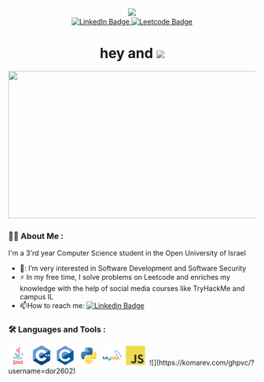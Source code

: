  <div id="header" align="center">
  <img src="https://media.giphy.com/media/M9gbBd9nbDrOTu1Mqx/giphy.gif" width="100"/>
</div>
<div id="badges" align="center">
  <a href=https://www.linkedin.com/in/dor-idan-14254a21b/>
    <img src="https://img.shields.io/badge/LinkedIn-blue?style=for-the-badge&logo=linkedin&logoColor=white" alt="LinkedIn Badge"/>
  </a>
  <a href= https://leetcode.com/Dor26Idan/>
    <img src="https://img.shields.io/badge/Leetcode-black?style=for-the-badge&logo=Leetcode&logoColor=white" alt="Leetcode Badge"/>
  </a>
</div>
<h1 align="center">
  hey and
  <img src=https://media.giphy.com/media/l0MYC0LajbaPoEADu/giphy.gif width="125px"/>
</h1>
<div align="center">
  <img src="https://media.giphy.com/media/dWesBcTLavkZuG35MI/giphy.gif" width="600" height="300"/>
</div>

### :man_technologist: About Me :
I'm a 3'rd year Computer Science student in the Open University of Israel 

- 👀: I’m very interested in Software Development and Software Security
- :zap: In my free time, I solve problems on Leetcode and enriches my knowledge with the help of social media courses like TryHackMe and campus IL
- :mailbox:How to reach me: [![Linkedin Badge](https://img.shields.io/badge/-dor2602-blue?style=flat&logo=Linkedin&logoColor=white)]([your-linkedin-url](https://www.linkedin.com/in/dor-idan-14254a21b/))
### :hammer_and_wrench: Languages and Tools :
<div>
  <img src="https://github.com/devicons/devicon/blob/master/icons/java/java-original-wordmark.svg" title="Java" alt="Java" width="40" height="40"/>&nbsp;
  <img src="https://github.com/devicons/devicon/blob/master/icons/cplusplus/cplusplus-original.svg" title="cplusplus" alt="cplusplus" width="40" height="40"/>&nbsp;
  <img src="https://github.com/devicons/devicon/blob/master/icons/c/c-original.svg" title="c" alt="c" width="40" height="40"/>&nbsp;
  <img src="https://github.com/devicons/devicon/blob/master/icons/python/python-original.svg" title="python" alt="python " width="40" height="40"/>&nbsp;
  <img src="https://github.com/devicons/devicon/blob/master/icons/mysql/mysql-original-wordmark.svg" title="MySQL"  alt="MySQL" width="40" height="40"/>&nbsp;
  <img src="https://github.com/devicons/devicon/blob/master/icons/javascript/javascript-original.svg" title="javascript" alt="javascript" width="40" height="40"/>&nbsp;
  ![](https://komarev.com/ghpvc/?username=dor2602)
</div>
<!---
dor2602/dor2602 is a ✨ special ✨ repository because its `README.md` (this file) appears on your GitHub profile.
You can click the Preview link to take a look at your changes.
--->

